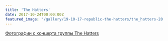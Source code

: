 ```yaml
---
title: 'The Hatters'
date: 2017-10-24T00:00:00Z
featured_image: "/gallery/19-10-17-republic-the-hatters/the_hatters-20.jpg"
---
```


[Фотографии с концерта группы The Hatters](/gallery/19-10-17-republic-the-hatters/)
